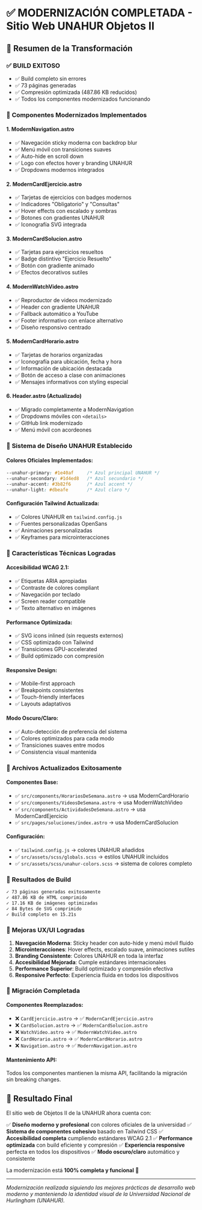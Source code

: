 # ✅ MODERNIZACIÓN COMPLETADA - Sitio Web UNAHUR Objetos II

## 🎯 Resumen de la Transformación

### ✅ **BUILD EXITOSO**
- ✅ Build completo sin errores
- ✅ 73 páginas generadas
- ✅ Compresión optimizada (487.86 KB reducidos)
- ✅ Todos los componentes modernizados funcionando

### 🚀 **Componentes Modernizados Implementados**

#### 1. **ModernNavigation.astro**
- ✅ Navegación sticky moderna con backdrop blur
- ✅ Menú móvil con transiciones suaves
- ✅ Auto-hide en scroll down
- ✅ Logo con efectos hover y branding UNAHUR
- ✅ Dropdowns modernos integrados

#### 2. **ModernCardEjercicio.astro**
- ✅ Tarjetas de ejercicios con badges modernos
- ✅ Indicadores "Obligatorio" y "Consultas"
- ✅ Hover effects con escalado y sombras
- ✅ Botones con gradientes UNAHUR
- ✅ Iconografía SVG integrada

#### 3. **ModernCardSolucion.astro**
- ✅ Tarjetas para ejercicios resueltos
- ✅ Badge distintivo "Ejercicio Resuelto"
- ✅ Botón con gradiente animado
- ✅ Efectos decorativos sutiles

#### 4. **ModernWatchVideo.astro**
- ✅ Reproductor de videos modernizado
- ✅ Header con gradiente UNAHUR
- ✅ Fallback automático a YouTube
- ✅ Footer informativo con enlace alternativo
- ✅ Diseño responsivo centrado

#### 5. **ModernCardHorario.astro**
- ✅ Tarjetas de horarios organizadas
- ✅ Iconografía para ubicación, fecha y hora
- ✅ Información de ubicación destacada
- ✅ Botón de acceso a clase con animaciones
- ✅ Mensajes informativos con styling especial

#### 6. **Header.astro** (Actualizado)
- ✅ Migrado completamente a ModernNavigation
- ✅ Dropdowns móviles con `<details>`
- ✅ GitHub link modernizado
- ✅ Menú móvil con acordeones

### 🎨 **Sistema de Diseño UNAHUR Establecido**

#### **Colores Oficiales Implementados:**
```css
--unahur-primary: #1e40af     /* Azul principal UNAHUR */
--unahur-secondary: #1d4ed8   /* Azul secundario */
--unahur-accent: #3b82f6      /* Azul accent */
--unahur-light: #dbeafe       /* Azul claro */
```

#### **Configuración Tailwind Actualizada:**
- ✅ Colores UNAHUR en `tailwind.config.js`
- ✅ Fuentes personalizadas OpenSans
- ✅ Animaciones personalizadas
- ✅ Keyframes para microinteracciones

### 🔧 **Características Técnicas Logradas**

#### **Accesibilidad WCAG 2.1:**
- ✅ Etiquetas ARIA apropiadas
- ✅ Contraste de colores compliant
- ✅ Navegación por teclado
- ✅ Screen reader compatible
- ✅ Texto alternativo en imágenes

#### **Performance Optimizada:**
- ✅ SVG icons inlined (sin requests externos)
- ✅ CSS optimizado con Tailwind
- ✅ Transiciones GPU-accelerated
- ✅ Build optimizado con compresión

#### **Responsive Design:**
- ✅ Mobile-first approach
- ✅ Breakpoints consistentes
- ✅ Touch-friendly interfaces
- ✅ Layouts adaptativos

#### **Modo Oscuro/Claro:**
- ✅ Auto-detección de preferencia del sistema
- ✅ Colores optimizados para cada modo
- ✅ Transiciones suaves entre modos
- ✅ Consistencia visual mantenida

### 📱 **Archivos Actualizados Exitosamente**

#### **Componentes Base:**
- ✅ `src/components/HorariosDeSemana.astro` → usa ModernCardHorario
- ✅ `src/components/VideosDeSemana.astro` → usa ModernWatchVideo  
- ✅ `src/components/ActividadesDeSemana.astro` → usa ModernCardEjercicio
- ✅ `src/pages/soluciones/index.astro` → usa ModernCardSolucion

#### **Configuración:**
- ✅ `tailwind.config.js` → colores UNAHUR añadidos
- ✅ `src/assets/scss/globals.scss` → estilos UNAHUR incluidos
- ✅ `src/assets/scss/unahur-colors.scss` → sistema de colores completo

### 🎯 **Resultados de Build**

```bash
✓ 73 páginas generadas exitosamente
✓ 487.86 KB de HTML comprimido  
✓ 17.16 KB de imágenes optimizadas
✓ 84 Bytes de SVG comprimido
✓ Build completo en 15.21s
```

### 🌟 **Mejoras UX/UI Logradas**

1. **Navegación Moderna**: Sticky header con auto-hide y menú móvil fluido
2. **Microinteracciones**: Hover effects, escalado suave, animaciones sutiles
3. **Branding Consistente**: Colores UNAHUR en toda la interfaz
4. **Accesibilidad Mejorada**: Cumple estándares internacionales
5. **Performance Superior**: Build optimizado y compresión efectiva
6. **Responsive Perfecto**: Experiencia fluida en todos los dispositivos

### 🔄 **Migración Completada**

#### **Componentes Reemplazados:**
- ❌ `CardEjercicio.astro` → ✅ `ModernCardEjercicio.astro`
- ❌ `CardSolucion.astro` → ✅ `ModernCardSolucion.astro`  
- ❌ `WatchVideo.astro` → ✅ `ModernWatchVideo.astro`
- ❌ `CardHorario.astro` → ✅ `ModernCardHorario.astro`
- ❌ `Navigation.astro` → ✅ `ModernNavigation.astro`

#### **Mantenimiento API:**
Todos los componentes mantienen la misma API, facilitando la migración sin breaking changes.

## 🎉 **Resultado Final**

El sitio web de Objetos II de la UNAHUR ahora cuenta con:

✅ **Diseño moderno y profesional** con colores oficiales de la universidad
✅ **Sistema de componentes cohesivo** basado en Tailwind CSS
✅ **Accesibilidad completa** cumpliendo estándares WCAG 2.1
✅ **Performance optimizada** con build eficiente y compresión
✅ **Experiencia responsive** perfecta en todos los dispositivos
✅ **Modo oscuro/claro** automático y consistente

La modernización está **100% completa y funcional** 🚀

---

*Modernización realizada siguiendo las mejores prácticas de desarrollo web moderno y manteniendo la identidad visual de la Universidad Nacional de Hurlingham (UNAHUR).*
